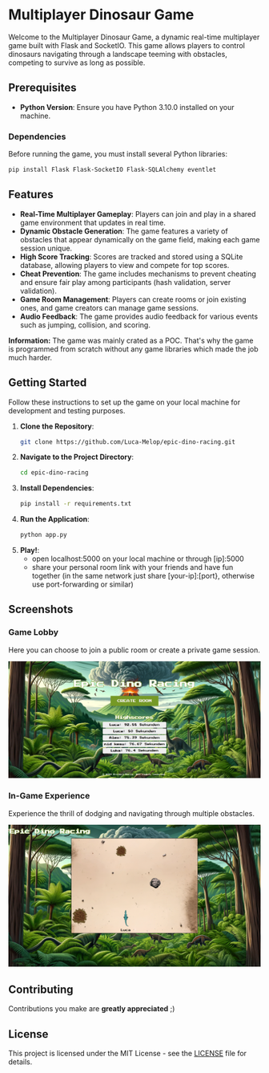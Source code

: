 
# Multiplayer Dinosaur Game

Welcome to the Multiplayer Dinosaur Game, a dynamic real-time multiplayer game built with Flask and SocketIO. This game allows players to control dinosaurs navigating through a landscape teeming with obstacles, competing to survive as long as possible.

## Prerequisites

- **Python Version**: Ensure you have Python 3.10.0 installed on your machine.

### Dependencies

Before running the game, you must install several Python libraries:

```bash
pip install Flask Flask-SocketIO Flask-SQLAlchemy eventlet
```

## Features

- **Real-Time Multiplayer Gameplay**: Players can join and play in a shared game environment that updates in real time.
- **Dynamic Obstacle Generation**: The game features a variety of obstacles that appear dynamically on the game field, making each game session unique.
- **High Score Tracking**: Scores are tracked and stored using a SQLite database, allowing players to view and compete for top scores.
- **Cheat Prevention**: The game includes mechanisms to prevent cheating and ensure fair play among participants (hash validation, server validation).
- **Game Room Management**: Players can create rooms or join existing ones, and game creators can manage game sessions.
- **Audio Feedback**: The game provides audio feedback for various events such as jumping, collision, and scoring.

**Information:** The game was mainly crated as a POC. That's why the game is programmed from scratch without any game libraries which made the job much harder.
## Getting Started

Follow these instructions to set up the game on your local machine for development and testing purposes.

1. **Clone the Repository**:
   ```bash
   git clone https://github.com/Luca-Melop/epic-dino-racing.git
   ```
2. **Navigate to the Project Directory**:
   ```bash
   cd epic-dino-racing
   ```
3. **Install Dependencies**:
   ```bash
   pip install -r requirements.txt
   ```
4. **Run the Application**:
   ```bash
   python app.py
   ```
5. **Play!**:
   - open localhost:5000 on your local machine or through [ip]:5000
   - share your personal room link with your friends and have fun together (in the same network just share [your-ip]:[port}, otherwise use port-forwarding or similar)

## Screenshots

### Game Lobby

Here you can choose to join a public room or create a private game session.

![Game Lobby](lobby.png)

### In-Game Experience

Experience the thrill of dodging and navigating through multiple obstacles.

![Gameplay](game.png)

## Contributing

Contributions you make are **greatly appreciated** ;)

## License

This project is licensed under the MIT License - see the [LICENSE](LICENSE) file for details.

